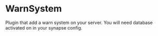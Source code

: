 # WarnSystem
 Plugin that add a warn system on your server. You will need database activated on in your synapse config.
